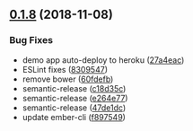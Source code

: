 ## [0.1.8](https://github.com/levanto-financial/ember-pin/compare/v0.1.7...v0.1.8) (2018-11-08)


### Bug Fixes

* demo app auto-deploy to heroku ([27a4eac](https://github.com/levanto-financial/ember-pin/commit/27a4eac))
* ESLint fixes ([8309547](https://github.com/levanto-financial/ember-pin/commit/8309547))
* remove bower ([60fdefb](https://github.com/levanto-financial/ember-pin/commit/60fdefb))
* semantic-release ([c18d35c](https://github.com/levanto-financial/ember-pin/commit/c18d35c))
* semantic-release ([e264e77](https://github.com/levanto-financial/ember-pin/commit/e264e77))
* semantic-release ([47de1dc](https://github.com/levanto-financial/ember-pin/commit/47de1dc))
* update ember-cli ([f897549](https://github.com/levanto-financial/ember-pin/commit/f897549))
